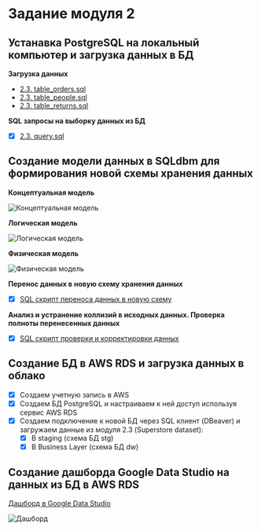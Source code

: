 # Задание модуля 2

## Устанавка PostgreSQL на локальный компьютер и загрузка данных в БД

**Загрузка данных**

- [2.3. table_orders.sql](https://github.com/ReIZzz/DE-101/blob/main/Module%202/Create_table_stg.orders.sql)
- [2.3. table_people.sql](https://github.com/ReIZzz/DE-101/blob/main/Module%202/Create_table_stg.people.sql)
- [2.3. table_returns.sql](https://github.com/ReIZzz/DE-101/blob/main/Module%202/Create_table_stg.returns.sql)

**SQL запросы на выборку данных из БД**

- [x] [2.3. query.sql](https://github.com/ReIZzz/DE-101/blob/main/Module%202/Reports.sql)

## Создание модели данных в SQLdbm для формирования новой схемы хранения данных

**Концептуальная модель**

![Концептуальная модель](https://github.com/ReIZzz/DE-101/blob/main/Module%202/2.4%20models%20of%20data/1.%20Conceptual%20model.png)

**Логическая модель**

![Логическая модель](https://github.com/ReIZzz/DE-101/blob/main/Module%202/2.4%20models%20of%20data/2.%20Logical%20model.png)

**Физическая модель**

![Физическая модель](https://github.com/ReIZzz/DE-101/blob/main/Module%202/2.4%20models%20of%20data/3.%20Physical%20model.png)

**Перенос данных в новую схему хранения данных**

- [x] [SQL скрипт переноса данных в новую схему](https://github.com/ReIZzz/DE-101/blob/main/Module%202/Create_analytics_db_SuperStore.sql)

**Анализ и устранение коллизий в исходных данных. Проверка полноты перенесенных данных**

- [x] [SQL скрипт проверки и корректировки данных](https://github.com/ReIZzz/DE-101/blob/main/Module%202/Create_analytics_db_SuperStore.sql)

## Создание БД в AWS RDS и загрузка данных в облако

- [x] Создаем учетную запись в AWS
- [x] Создаем БД PostgreSQL и настраиваем к ней доступ используя сервис AWS RDS 
- [x] Создаем подключение к новой БД через SQL клиент (DBeaver) и загружаем данные из модуля 2.3 (Superstore dataset):
  - [x] В staging (схема БД stg)
  - [x] В Business Layer (схема БД dw)

## Создание дашборда Google Data Studio на данных из БД в AWS RDS

[Дашборд в Google Data Studio](https://datastudio.google.com/reporting/42abf109-a99d-4679-9261-7f3320facb7b)

![Дашборд](https://github.com/ReIZzz/DE-101/blob/main/Module%202/Super%20Store%20Dashboard%20(google%20datastudio).png)

